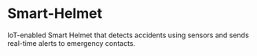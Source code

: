 # Smart-Helmet
IoT-enabled Smart Helmet that detects accidents using sensors and sends real-time alerts to
emergency contacts.
